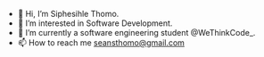 - 👋 Hi, I’m Siphesihle Thomo.
- 👀 I’m interested in Software Development.
- 🌱 I’m currently a software engineering student @WeThinkCode_.
- 📫 How to reach me seansthomo@gmail.com

<!---
Sean-Thomo/Sean-Thomo is a ✨ special ✨ repository because its `README.md` (this file) appears on your GitHub profile.
You can click the Preview link to take a look at your changes.
--->
